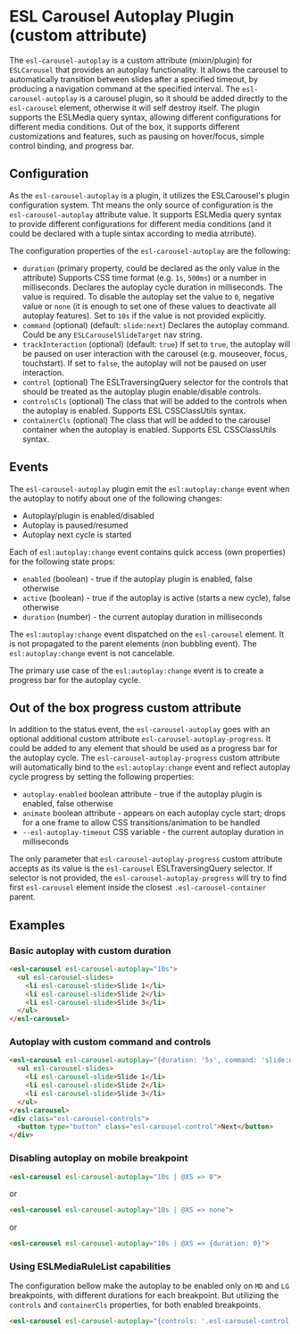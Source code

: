 # ESL Carousel Autoplay Plugin (custom attribute)

<a name="intro"></a>

The `esl-carousel-autoplay` is a custom attribute (mixin/plugin) for `ESLCarousel` that provides an autoplay functionality.
It allows the carousel to automatically transition between slides after a specified timeout, by producing a navigation command at the specified interval.
The `esl-carousel-autoplay` is a carousel plugin, so it should be added directly to the `esl-carousel` element, otherwise it will self destroy itself.
The plugin supports the ESLMedia query syntax, allowing different configurations for different media conditions.
Out of the box, it supports different customizations and features, such as pausing on hover/focus, simple control binding, and progress bar.

## Configuration

As the `esl-carousel-autoplay` is a plugin, it utilizes the ESLCarousel's plugin configuration system.
Tht means the only source of configuration is the `esl-carousel-autoplay` attribute value.
It supports ESLMedia query syntax to provide different configurations for different media conditions (and it could be declared with a tuple sintax according to media atrribute).

The configuration properties of the `esl-carousel-autoplay` are the following:
 - `duration` (primary property, could be declared as the only value in the attribute)
   Supports CSS time format (e.g. `1s`, `500ms`) or a number in milliseconds.
   Declares the autoplay cycle duration in milliseconds. The value is required. 
   To disable the autoplay set the value to `0`, negative value or `none` (it is enough to set one of these values to deactivate all autoplay features).
   Set to `10s` if the value is not provided explicitly.
 - `command` (optional) (default: `slide:next`)
   Declares the autoplay command. Could be any `ESLCarouselSlideTarget` nav string.
 - `trackInteraction` (optional) (default: `true`)
   If set to `true`, the autoplay will be paused on user interaction with the carousel (e.g. mouseover, focus, touchstart).
   If set to `false`, the autoplay will not be paused on user interaction.
 - `control` (optional)
   The ESLTraversingQuery selector for the controls that should be treated as the autoplay plugin enable/disable controls.
 - `controlsCls` (optional)
   The class that will be added to the controls when the autoplay is enabled. Supports ESL CSSClassUtils syntax.
 - `containerCls` (optional)
   The class that will be added to the carousel container when the autoplay is enabled. Supports ESL CSSClassUtils syntax.

## Events

The `esl-carousel-autoplay` plugin emit the `esl:autoplay:change` event when the autoplay to notify about one of the following changes:
 - Autoplay/plugin is enabled/disabled
 - Autoplay is paused/resumed
 - Autoplay next cycle is started

Each of `esl:autoplay:change` event contains quick access (own properties) for the following state props:
 - `enabled` (boolean) - true if the autoplay plugin is enabled, false otherwise
 - `active` (boolean) - true if the autoplay is active (starts a new cycle), false otherwise
 - `duration` (number) - the current autoplay duration in milliseconds

The `esl:autoplay:change` event dispatched on the `esl-carousel` element. 
It is not propagated to the parent elements (non bubbling event).
The `esl:autoplay:change` event is not cancelable.

The primary use case of the `esl:autoplay:change` event is to create a progress bar for the autoplay cycle.

## Out of the box progress custom attribute

In addition to the status event, the `esl-carousel-autoplay` goes with an optional additional custom attribute `esl-carousel-autoplay-progress`.
It could be added to any element that should be used as a progress bar for the autoplay cycle.
The `esl-carousel-autoplay-progress` custom attribute will automatically bind to the `esl:autoplay:change` event and reflect autoplay cycle progress by setting the following properties:
 - `autoplay-enabled` boolean attribute - true if the autoplay plugin is enabled, false otherwise
 - `animate` boolean attribute - appears on each autoplay cycle start; drops for a one frame to allow CSS transitions/animation to be handled
 - `--esl-autoplay-timeout` CSS variable - the current autoplay duration in milliseconds

The only parameter that `esl-carousel-autoplay-progress` custom attribute accepts as its value is the `esl-carousel` ESLTraversingQuery selector.
If selector is not provided, the `esl-carousel-autoplay-progress` will try to find first `esl-carousel` element inside the closest `.esl-carousel-container` parent.

## Examples

### Basic autoplay with custom duration
```html
<esl-carousel esl-carousel-autoplay="10s">
  <ul esl-carousel-slides>
    <li esl-carousel-slide>Slide 1</li>
    <li esl-carousel-slide>Slide 2</li>
    <li esl-carousel-slide>Slide 3</li>
  </ul>
</esl-carousel>
```

### Autoplay with custom command and controls
```html
<esl-carousel esl-carousel-autoplay="{duration: '5s', command: 'slide:next', controls: '.esl-carousel-control'}">
  <ul esl-carousel-slides>
    <li esl-carousel-slide>Slide 1</li>
    <li esl-carousel-slide>Slide 2</li>
    <li esl-carousel-slide>Slide 3</li>
  </ul>
</esl-carousel>
<div class="esl-carousel-controls">
  <button type="button" class="esl-carousel-control">Next</button>
</div>
```

### Disabling autoplay on mobile breakpoint
```html
<esl-carousel esl-carousel-autoplay="10s | @XS => 0">
```
or
```html
<esl-carousel esl-carousel-autoplay="10s | @XS => none">
```
or
```html
<esl-carousel esl-carousel-autoplay="10s | @XS => {duration: 0}">
```

### Using ESLMediaRuleList capabilities
The configuration bellow make the autoplay to be enabled only on `MD` and `LG` breakpoints, with different durations for each breakpoint.
But utilizing the `controls` and `containerCls` properties, for both enabled breakpoints.
```html
<esl-carousel esl-carousel-autoplay="{controls: '.esl-carousel-control', duration: 0, containerCls: 'autoplay-enabled'} | @MD => 5s | @LG => 10s">
```
